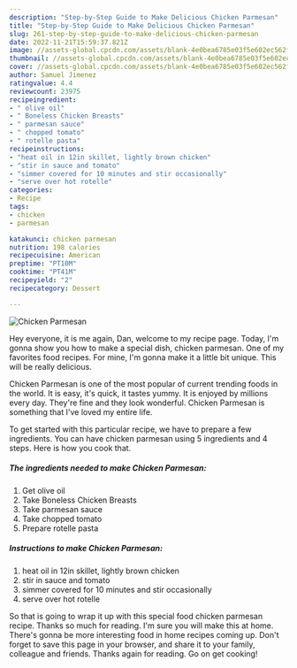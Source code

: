 ```yaml
---
description: "Step-by-Step Guide to Make Delicious Chicken Parmesan"
title: "Step-by-Step Guide to Make Delicious Chicken Parmesan"
slug: 261-step-by-step-guide-to-make-delicious-chicken-parmesan
date: 2022-11-21T15:59:37.821Z
image: //assets-global.cpcdn.com/assets/blank-4e0bea6785e03f5e602ec562f230caae08da540cada707380b4fe1bbebba43da.png
thumbnail: //assets-global.cpcdn.com/assets/blank-4e0bea6785e03f5e602ec562f230caae08da540cada707380b4fe1bbebba43da.png
cover: //assets-global.cpcdn.com/assets/blank-4e0bea6785e03f5e602ec562f230caae08da540cada707380b4fe1bbebba43da.png
author: Samuel Jimenez
ratingvalue: 4.4
reviewcount: 23975
recipeingredient:
- " olive oil"
- " Boneless Chicken Breasts"
- " parmesan sauce"
- " chopped tomato"
- " rotelle pasta"
recipeinstructions:
- "heat oil in 12in skillet, lightly brown chicken"
- "stir in sauce and tomato"
- "simmer covered for 10 minutes and stir occasionally"
- "serve over hot rotelle"
categories:
- Recipe
tags:
- chicken
- parmesan

katakunci: chicken parmesan 
nutrition: 198 calories
recipecuisine: American
preptime: "PT10M"
cooktime: "PT41M"
recipeyield: "2"
recipecategory: Dessert

---
```



![Chicken Parmesan](//assets-global.cpcdn.com/assets/blank-4e0bea6785e03f5e602ec562f230caae08da540cada707380b4fe1bbebba43da.png)

Hey everyone, it is me again, Dan, welcome to my recipe page. Today, I'm gonna show you how to make a special dish, chicken parmesan. One of my favorites food recipes. For mine, I'm gonna make it a little bit unique. This will be really delicious.



Chicken Parmesan is one of the most popular of current trending foods in the world. It is easy, it's quick, it tastes yummy. It is enjoyed by millions every day. They're fine and they look wonderful. Chicken Parmesan is something that I've loved my entire life.


To get started with this particular recipe, we have to prepare a few ingredients. You can have chicken parmesan using 5 ingredients and 4 steps. Here is how you cook that.

<!--inarticleads1-->

##### The ingredients needed to make Chicken Parmesan:

1. Get  olive oil
1. Take  Boneless Chicken Breasts
1. Take  parmesan sauce
1. Take  chopped tomato
1. Prepare  rotelle pasta




<!--inarticleads2-->

##### Instructions to make Chicken Parmesan:

1. heat oil in 12in skillet, lightly brown chicken
1. stir in sauce and tomato
1. simmer covered for 10 minutes and stir occasionally
1. serve over hot rotelle




So that is going to wrap it up with this special food chicken parmesan recipe. Thanks so much for reading. I'm sure you will make this at home. There's gonna be more interesting food in home recipes coming up. Don't forget to save this page in your browser, and share it to your family, colleague and friends. Thanks again for reading. Go on get cooking!
